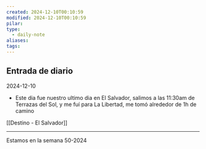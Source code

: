 ```yaml
---
created: 2024-12-10T00:10:59
modified: 2024-12-10T00:10:59
pilar: 
type:
  - daily-note
aliases: 
tags:
---
```


## Entrada de diario 
2024-12-10

- Este dia fue nuestro ultimo dia en El Salvador, salimos a las 11:30am de Terrazas del Sol, y me fuí para La Libertad, me tomó alrededor de 1h de camino

[[Destino - El Salvador]]



----
 Estamos en la semana 50-2024

